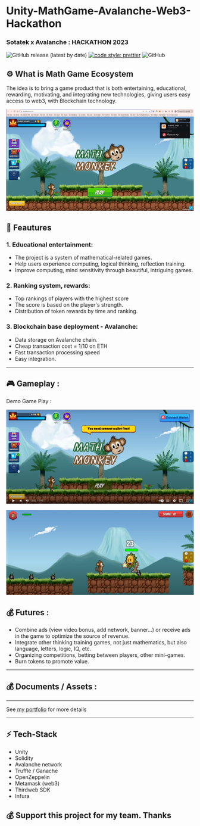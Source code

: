 # Unity-MathGame-Avalanche-Web3-Hackathon
###  Sotatek x Avalanche : HACKATHON 2023

![GitHub release (latest by date)](https://img.shields.io/github/v/release/silviopaganini/nft-market?style=round)
[![code style: prettier](https://img.shields.io/badge/code_style-prettier-ff69b4.svg?style=round)](https://github.com/prettier/prettier)
![GitHub](https://img.shields.io/github/license/silviopaganini/nft-market?style=round)

## ⚙️ What is Math Game Ecosystem

The idea is to bring a game product that is both entertaining, educational, rewarding, motivating, and integrating new technologies, giving users easy access to web3, with Blockchain technology.

![img.png](Docs/img_1.png)

## 🔬 Feautures

### 1. Educational entertainment:
- The project is a system of mathematical-related games.
- Help users experience computing, logical thinking, reflection training.
- Improve computing, mind sensitivity through beautiful, intriguing games.

### 2. Ranking system, rewards:
- Top rankings of players with the highest score
- The score is based on the player's strength.
- Distribution of token rewards by time and ranking.


### 3. Blockchain base deployment - Avalanche:
- Data storage on Avalanche chain.
- Cheap transaction cost = 1/10 on ETH 
- Fast transaction processing speed 
- Easy integration.


<hr />

## 🎮 Gameplay : 
Demo Game Play : 

[![Watch the video](Docs/img.png)](https://www.youtube.com/watch?v=J7HZfMnOrK0&ab_channel=HiI%27mBrian)

![img_2.png](Docs/img_2.png)
## 💰 Futures : 
- Combine ads (view video bonus, add network, banner...) or receive ads in the game to optimize the source of revenue.
- Integrate other thinking training games, not just mathematics, but also language, letters, logic, IQ, etc.
- Organizing competitions, betting between players, other mini-games.
- Burn tokens to promote value.

<hr />

## 💰 Documents / Assets :
<hr />

See [my portfolio](https://github.com/bienpx224) for more details

<hr />

## ⚡️ Tech-Stack

- Unity
- Solidity
- Avalanche network
- Truffle / Ganache
- OpenZeppelin
- Metamask (web3)
- Thirdweb SDK
- Infura


## 💰 Support this project for my team. Thanks 

